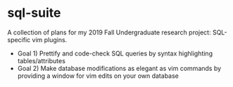 # sql-suite
A collection of plans for my 2019 Fall Undergraduate research project: SQL-specific vim plugins.
* Goal 1) Prettify and code-check SQL queries by syntax highlighting tables/attributes 
* Goal 2) Make database modifications as elegant as vim commands by providing a window for vim edits on your own database
